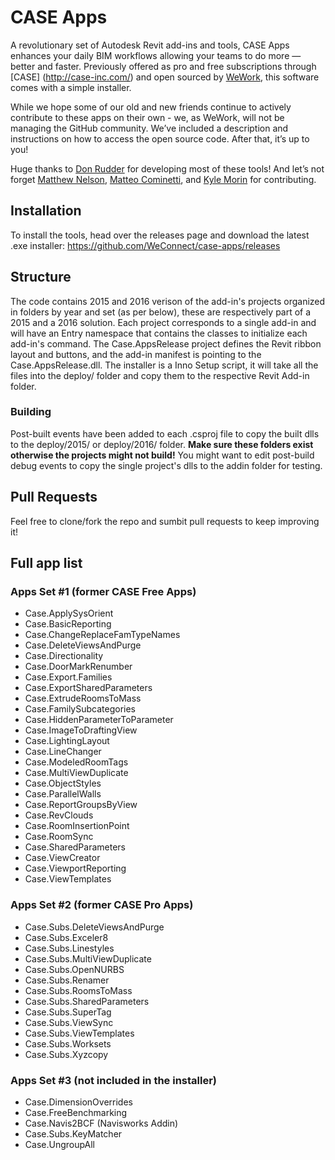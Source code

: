 # CASE Apps

A revolutionary set of Autodesk Revit add-ins and tools, CASE Apps enhances your daily BIM workflows allowing your teams to do more — better and faster. Previously offered as pro and free subscriptions through [CASE] (http://case-inc.com/) and open sourced by [WeWork](http://wework.com), this software comes with a simple installer. 

While we hope some of our old and new friends continue to actively contribute to these apps on their own - we, as WeWork, will not be managing the GitHub community. We’ve included a description and instructions on how to access the open source code. After that, it’s up to you! 

Huge thanks to [Don Rudder](https://github.com/rudderdon) for developing most of these tools! And let’s not forget [Matthew Nelson](https://github.com/mnelson7982), [Matteo Cominetti](https://github.com/teocomi), and [Kyle Morin](https://github.com/kmorin) for contributing.

## Installation
To install the tools, head over the releases page and download the latest .exe installer: https://github.com/WeConnect/case-apps/releases

## Structure
The code contains 2015 and 2016 verison of the add-in's projects organized in folders by year and set (as per below), these are respectively part of a 2015 and a 2016 solution.
Each project corresponds to a single add-in and will have an Entry namespace that contains the classes to initialize each add-in's command.
The Case.AppsRelease project defines the Revit ribbon layout and buttons, and the add-in manifest is pointing to the Case.AppsRelease.dll.
The installer is a Inno Setup script, it will take all the files into the deploy/ folder and copy them to the respective Revit Add-in folder.

### Building
Post-built events have been added to each .csproj file to copy the built dlls to the deploy/2015/ or deploy/2016/ folder. **Make sure these folders exist otherwise the projects might not build!** You might want to edit post-build debug events to copy the single project's dlls to the addin folder for testing.

## Pull Requests
Feel free to clone/fork the repo and sumbit pull requests to keep improving it!

## Full app list

### Apps Set #1 (former CASE Free Apps)
-	Case.ApplySysOrient
-	Case.BasicReporting
-	Case.ChangeReplaceFamTypeNames
-	Case.DeleteViewsAndPurge
-	Case.Directionality
-	Case.DoorMarkRenumber
-	Case.Export.Families
-	Case.ExportSharedParameters
-	Case.ExtrudeRoomsToMass
-	Case.FamilySubcategories
-	Case.HiddenParameterToParameter
-	Case.ImageToDraftingView
-	Case.LightingLayout
-	Case.LineChanger
-	Case.ModeledRoomTags
-	Case.MultiViewDuplicate
-	Case.ObjectStyles
-	Case.ParallelWalls
-	Case.ReportGroupsByView
-	Case.RevClouds
-	Case.RoomInsertionPoint
-	Case.RoomSync
-	Case.SharedParameters
-	Case.ViewCreator
-	Case.ViewportReporting
-	Case.ViewTemplates


### Apps Set #2 (former CASE Pro Apps)
-	Case.Subs.DeleteViewsAndPurge
-	Case.Subs.Exceler8
-	Case.Subs.Linestyles
-	Case.Subs.MultiViewDuplicate
-	Case.Subs.OpenNURBS
-	Case.Subs.Renamer
-	Case.Subs.RoomsToMass
-	Case.Subs.SharedParameters
-	Case.Subs.SuperTag
-	Case.Subs.ViewSync
-	Case.Subs.ViewTemplates
-	Case.Subs.Worksets
-	Case.Subs.Xyzcopy 

### Apps Set #3 (not included in the installer)
-	Case.DimensionOverrides
-	Case.FreeBenchmarking
-	Case.Navis2BCF (Navisworks Addin)
-	Case.Subs.KeyMatcher
-	Case.UngroupAll
